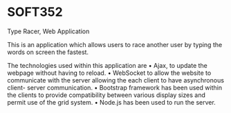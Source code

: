 # SOFT352
Type Racer, Web Application

This is an application which allows users to race another user by typing the words on screen the fastest.

The technologies used within this application are
• Ajax, to update the webpage without having to reload.
• WebSocket to allow the website to communicate with the server allowing the each client to have asynchronous client-
server communication.
• Bootstrap framework has been used within the clients to provide compatibility between various display sizes and permit use of the grid system.
• Node.js has been used to run the server.
